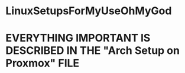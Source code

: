 # LinuxSetupsForMyUseOhMyGod

# EVERYTHING IMPORTANT IS DESCRIBED IN THE "Arch Setup on Proxmox" FILE
